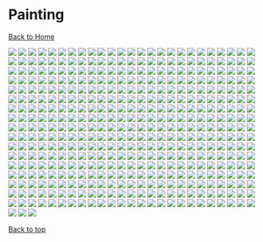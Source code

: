 # Painting

[Back to Home](https://github.com/RickyFoots/Wallpapers/tree/main)

</h1>

<img src="https://github.com/RickyFoots/Wallpapers/blob/main/Collection/Painting/00030.png">

<img src="https://github.com/RickyFoots/Wallpapers/blob/main/Collection/Painting/00111.png">

<img src="https://github.com/RickyFoots/Wallpapers/blob/main/Collection/Painting/00139.png">

<img src="https://github.com/RickyFoots/Wallpapers/blob/main/Collection/Painting/00224.jpg">

<img src="https://github.com/RickyFoots/Wallpapers/blob/main/Collection/Painting/00239.jpg">

<img src="https://github.com/RickyFoots/Wallpapers/blob/main/Collection/Painting/00245.png">

<img src="https://github.com/RickyFoots/Wallpapers/blob/main/Collection/Painting/00271.png">

<img src="https://github.com/RickyFoots/Wallpapers/blob/main/Collection/Painting/00279.jpg">

<img src="https://github.com/RickyFoots/Wallpapers/blob/main/Collection/Painting/00280.png">

<img src="https://github.com/RickyFoots/Wallpapers/blob/main/Collection/Painting/00288.png">

<img src="https://github.com/RickyFoots/Wallpapers/blob/main/Collection/Painting/00293.jpg">

<img src="https://github.com/RickyFoots/Wallpapers/blob/main/Collection/Painting/00294.png">

<img src="https://github.com/RickyFoots/Wallpapers/blob/main/Collection/Painting/00306.png">

<img src="https://github.com/RickyFoots/Wallpapers/blob/main/Collection/Painting/00355.png">

<img src="https://github.com/RickyFoots/Wallpapers/blob/main/Collection/Painting/01.jpg">

<img src="https://github.com/RickyFoots/Wallpapers/blob/main/Collection/Painting/02.jpg">

<img src="https://github.com/RickyFoots/Wallpapers/blob/main/Collection/Painting/03.jpg">

<img src="https://github.com/RickyFoots/Wallpapers/blob/main/Collection/Painting/04.jpg">

<img src="https://github.com/RickyFoots/Wallpapers/blob/main/Collection/Painting/05.jpg">

<img src="https://github.com/RickyFoots/Wallpapers/blob/main/Collection/Painting/06.jpg">

<img src="https://github.com/RickyFoots/Wallpapers/blob/main/Collection/Painting/06.png">

<img src="https://github.com/RickyFoots/Wallpapers/blob/main/Collection/Painting/07.jpg">

<img src="https://github.com/RickyFoots/Wallpapers/blob/main/Collection/Painting/07.png">

<img src="https://github.com/RickyFoots/Wallpapers/blob/main/Collection/Painting/08.jpg">

<img src="https://github.com/RickyFoots/Wallpapers/blob/main/Collection/Painting/08.png">

<img src="https://github.com/RickyFoots/Wallpapers/blob/main/Collection/Painting/10 - IkFbADX.png">

<img src="https://github.com/RickyFoots/Wallpapers/blob/main/Collection/Painting/10.jpg">

<img src="https://github.com/RickyFoots/Wallpapers/blob/main/Collection/Painting/11 - GdW27Qi.png">

<img src="https://github.com/RickyFoots/Wallpapers/blob/main/Collection/Painting/11 - hM2j0Vz.jpg">

<img src="https://github.com/RickyFoots/Wallpapers/blob/main/Collection/Painting/11.jpg">

<img src="https://github.com/RickyFoots/Wallpapers/blob/main/Collection/Painting/12 - KmFVtFp.png">

<img src="https://github.com/RickyFoots/Wallpapers/blob/main/Collection/Painting/12.jpg">

<img src="https://github.com/RickyFoots/Wallpapers/blob/main/Collection/Painting/13 - p4TIlyS.jpg">

<img src="https://github.com/RickyFoots/Wallpapers/blob/main/Collection/Painting/13.jpg">

<img src="https://github.com/RickyFoots/Wallpapers/blob/main/Collection/Painting/1330761.png">

<img src="https://github.com/RickyFoots/Wallpapers/blob/main/Collection/Painting/14 - BgotbjS.jpg">

<img src="https://github.com/RickyFoots/Wallpapers/blob/main/Collection/Painting/14 - M5yq3il.jpg">

<img src="https://github.com/RickyFoots/Wallpapers/blob/main/Collection/Painting/14.jpg">

<img src="https://github.com/RickyFoots/Wallpapers/blob/main/Collection/Painting/15.jpg">

<img src="https://github.com/RickyFoots/Wallpapers/blob/main/Collection/Painting/16.jpg">

<img src="https://github.com/RickyFoots/Wallpapers/blob/main/Collection/Painting/1638597695178.jpg">

<img src="https://github.com/RickyFoots/Wallpapers/blob/main/Collection/Painting/17.jpg">

<img src="https://github.com/RickyFoots/Wallpapers/blob/main/Collection/Painting/18.jpg">

<img src="https://github.com/RickyFoots/Wallpapers/blob/main/Collection/Painting/180-1806618_anime-landscape-scenery-clouds-stars-buildings-anime-landscape.jpg">

<img src="https://github.com/RickyFoots/Wallpapers/blob/main/Collection/Painting/19.jpg">

<img src="https://github.com/RickyFoots/Wallpapers/blob/main/Collection/Painting/1okwkjy3l3l71.png">

<img src="https://github.com/RickyFoots/Wallpapers/blob/main/Collection/Painting/20.jpg">

<img src="https://github.com/RickyFoots/Wallpapers/blob/main/Collection/Painting/20210817_004904.jpg">

<img src="https://github.com/RickyFoots/Wallpapers/blob/main/Collection/Painting/20220329_2038_GGAC_Discovery_Station_NO.1——_Explorer”.jpg">

<img src="https://github.com/RickyFoots/Wallpapers/blob/main/Collection/Painting/20220329_2038_The_Aeneid.jpg">

<img src="https://github.com/RickyFoots/Wallpapers/blob/main/Collection/Painting/20220404_2100_Do_not_disturb.jpg">

<img src="https://github.com/RickyFoots/Wallpapers/blob/main/Collection/Painting/20220404_2100_The_Observer.jpg">

<img src="https://github.com/RickyFoots/Wallpapers/blob/main/Collection/Painting/20220407_1454_Como_Lighthouse_02__Backgrounds_For_Animation_Course.jpg">

<img src="https://github.com/RickyFoots/Wallpapers/blob/main/Collection/Painting/20220416_1756_Japan.jpg">

<img src="https://github.com/RickyFoots/Wallpapers/blob/main/Collection/Painting/20220427_2307_Badlands_National_Park_Study.jpg">

<img src="https://github.com/RickyFoots/Wallpapers/blob/main/Collection/Painting/20220427_2307_Death_Valley_National_Park.jpg">

<img src="https://github.com/RickyFoots/Wallpapers/blob/main/Collection/Painting/20220427_2307_Virtual_Plein_Air_Studies.jpg">

<img src="https://github.com/RickyFoots/Wallpapers/blob/main/Collection/Painting/20220523_1613_Seabreeze_03.jpg">

<img src="https://github.com/RickyFoots/Wallpapers/blob/main/Collection/Painting/20220605_2252_The_Last_Great_Ahamkara.jpg">

<img src="https://github.com/RickyFoots/Wallpapers/blob/main/Collection/Painting/20220608_2339.jpg">

<img src="https://github.com/RickyFoots/Wallpapers/blob/main/Collection/Painting/20221019_2324_Bawlers_2.jpg">

<img src="https://github.com/RickyFoots/Wallpapers/blob/main/Collection/Painting/20221107_2132_Emerged_from_Flames.jpg">

<img src="https://github.com/RickyFoots/Wallpapers/blob/main/Collection/Painting/20221107_2142_Find_me_here.jpg">

<img src="https://github.com/RickyFoots/Wallpapers/blob/main/Collection/Painting/20230322_1239_Japan_memories_Painting___Part_1_.jpg">

<img src="https://github.com/RickyFoots/Wallpapers/blob/main/Collection/Painting/20230515_222411.jpg">

<img src="https://github.com/RickyFoots/Wallpapers/blob/main/Collection/Painting/20230519_2334_wandering_whale_.jpg">

<img src="https://github.com/RickyFoots/Wallpapers/blob/main/Collection/Painting/20230712_2223_2023.5.24.jpg">

<img src="https://github.com/RickyFoots/Wallpapers/blob/main/Collection/Painting/20230716_1918_Ramen_on_Crab.jpg">

<img src="https://github.com/RickyFoots/Wallpapers/blob/main/Collection/Painting/20231028_1437_Ghost_hunter.jpg">

<img src="https://github.com/RickyFoots/Wallpapers/blob/main/Collection/Painting/20231106_2020_Practice_41.jpg">

<img src="https://github.com/RickyFoots/Wallpapers/blob/main/Collection/Painting/20231122_2259_202310_Background_photo_speed_painting.jpg">

<img src="https://github.com/RickyFoots/Wallpapers/blob/main/Collection/Painting/20231206_1835_3.jpg">

<img src="https://github.com/RickyFoots/Wallpapers/blob/main/Collection/Painting/20231206_1838_V_me50.jpg">

<img src="https://github.com/RickyFoots/Wallpapers/blob/main/Collection/Painting/20231211_2026_sunset.jpg">

<img src="https://github.com/RickyFoots/Wallpapers/blob/main/Collection/Painting/20231211_2027_The_spirit_of_the_forest.jpg">

<img src="https://github.com/RickyFoots/Wallpapers/blob/main/Collection/Painting/20231218_201830.jpg">

<img src="https://github.com/RickyFoots/Wallpapers/blob/main/Collection/Painting/21 - ADsm8lL.jpg">

<img src="https://github.com/RickyFoots/Wallpapers/blob/main/Collection/Painting/21.jpg">

<img src="https://github.com/RickyFoots/Wallpapers/blob/main/Collection/Painting/23.jpg">

<img src="https://github.com/RickyFoots/Wallpapers/blob/main/Collection/Painting/24 - e47ScRz.jpg">

<img src="https://github.com/RickyFoots/Wallpapers/blob/main/Collection/Painting/24.jpg">

<img src="https://github.com/RickyFoots/Wallpapers/blob/main/Collection/Painting/25.jpg">

<img src="https://github.com/RickyFoots/Wallpapers/blob/main/Collection/Painting/26.jpg">

<img src="https://github.com/RickyFoots/Wallpapers/blob/main/Collection/Painting/27.jpg">

<img src="https://github.com/RickyFoots/Wallpapers/blob/main/Collection/Painting/28 - YnL7CTg.jpg">

<img src="https://github.com/RickyFoots/Wallpapers/blob/main/Collection/Painting/28.jpg">

<img src="https://github.com/RickyFoots/Wallpapers/blob/main/Collection/Painting/29.jpg">

<img src="https://github.com/RickyFoots/Wallpapers/blob/main/Collection/Painting/30 - VvwyRE1.jpg">

<img src="https://github.com/RickyFoots/Wallpapers/blob/main/Collection/Painting/30.jpg">

<img src="https://github.com/RickyFoots/Wallpapers/blob/main/Collection/Painting/31 - CjTmQ8s.jpg">

<img src="https://github.com/RickyFoots/Wallpapers/blob/main/Collection/Painting/31 - qmiPsd0.jpg">

<img src="https://github.com/RickyFoots/Wallpapers/blob/main/Collection/Painting/31.jpg">

<img src="https://github.com/RickyFoots/Wallpapers/blob/main/Collection/Painting/32 - Es9om0f.jpg">

<img src="https://github.com/RickyFoots/Wallpapers/blob/main/Collection/Painting/32.jpg">

<img src="https://github.com/RickyFoots/Wallpapers/blob/main/Collection/Painting/33.jpg">

<img src="https://github.com/RickyFoots/Wallpapers/blob/main/Collection/Painting/34.jpg">

<img src="https://github.com/RickyFoots/Wallpapers/blob/main/Collection/Painting/37 - zZ6lun8.jpg">

<img src="https://github.com/RickyFoots/Wallpapers/blob/main/Collection/Painting/38e43cd.jpg">

<img src="https://github.com/RickyFoots/Wallpapers/blob/main/Collection/Painting/3ckrn0p4n3l71.png">

<img src="https://github.com/RickyFoots/Wallpapers/blob/main/Collection/Painting/3lnurbwbfwk71.png">

<img src="https://github.com/RickyFoots/Wallpapers/blob/main/Collection/Painting/3lqIfoS.jpeg">

<img src="https://github.com/RickyFoots/Wallpapers/blob/main/Collection/Painting/45 - CbVXE5h.jpg">

<img src="https://github.com/RickyFoots/Wallpapers/blob/main/Collection/Painting/45 - HicaAQx.jpg">

<img src="https://github.com/RickyFoots/Wallpapers/blob/main/Collection/Painting/4MHOMvU.jpeg">

<img src="https://github.com/RickyFoots/Wallpapers/blob/main/Collection/Painting/4X3z4Ha.jpeg">

<img src="https://github.com/RickyFoots/Wallpapers/blob/main/Collection/Painting/4c3705a.jpg">

<img src="https://github.com/RickyFoots/Wallpapers/blob/main/Collection/Painting/4irtiy2f2uk71.png">

<img src="https://github.com/RickyFoots/Wallpapers/blob/main/Collection/Painting/56 - CoYBP2x.jpg">

<img src="https://github.com/RickyFoots/Wallpapers/blob/main/Collection/Painting/5VUhtaY.jpeg">

<img src="https://github.com/RickyFoots/Wallpapers/blob/main/Collection/Painting/5a1c8031-3c4e-4b2e-96ef-5b17d8c1c948.jpg">

<img src="https://github.com/RickyFoots/Wallpapers/blob/main/Collection/Painting/5fvdkmet39j71.png">

<img src="https://github.com/RickyFoots/Wallpapers/blob/main/Collection/Painting/5sbmcohm1uk71.png">

<img src="https://github.com/RickyFoots/Wallpapers/blob/main/Collection/Painting/5zQiXen.png">

<img src="https://github.com/RickyFoots/Wallpapers/blob/main/Collection/Painting/60 - E9YRV2B.jpg">

<img src="https://github.com/RickyFoots/Wallpapers/blob/main/Collection/Painting/60 - H2xoVzi.jpg">

<img src="https://github.com/RickyFoots/Wallpapers/blob/main/Collection/Painting/60 - fdiO61M.jpg">

<img src="https://github.com/RickyFoots/Wallpapers/blob/main/Collection/Painting/62 - I7QzImd.jpg">

<img src="https://github.com/RickyFoots/Wallpapers/blob/main/Collection/Painting/63 - 89NstXc.jpg">

<img src="https://github.com/RickyFoots/Wallpapers/blob/main/Collection/Painting/63 - 9QX28Vi.jpg">

<img src="https://github.com/RickyFoots/Wallpapers/blob/main/Collection/Painting/63.jpg">

<img src="https://github.com/RickyFoots/Wallpapers/blob/main/Collection/Painting/64 - BGCZjJA.jpg">

<img src="https://github.com/RickyFoots/Wallpapers/blob/main/Collection/Painting/65.jpg">

<img src="https://github.com/RickyFoots/Wallpapers/blob/main/Collection/Painting/68 - MxwmpVi.png">

<img src="https://github.com/RickyFoots/Wallpapers/blob/main/Collection/Painting/71 - sdzaogp.png">

<img src="https://github.com/RickyFoots/Wallpapers/blob/main/Collection/Painting/76 - e4r5bQR.jpg">

<img src="https://github.com/RickyFoots/Wallpapers/blob/main/Collection/Painting/76 - p4TIlyS.jpg">

<img src="https://github.com/RickyFoots/Wallpapers/blob/main/Collection/Painting/7K7oRvk.jpeg">

<img src="https://github.com/RickyFoots/Wallpapers/blob/main/Collection/Painting/89 - PLNr7AT.png">

<img src="https://github.com/RickyFoots/Wallpapers/blob/main/Collection/Painting/8w53nbu0o3l71.png">

<img src="https://github.com/RickyFoots/Wallpapers/blob/main/Collection/Painting/9 - DaFuSO0.jpg">

<img src="https://github.com/RickyFoots/Wallpapers/blob/main/Collection/Painting/9 - yh71hZN.png">

<img src="https://github.com/RickyFoots/Wallpapers/blob/main/Collection/Painting/9.jpg">

<img src="https://github.com/RickyFoots/Wallpapers/blob/main/Collection/Painting/94538143_p0.png">

<img src="https://github.com/RickyFoots/Wallpapers/blob/main/Collection/Painting/96440296_p0.png">

<img src="https://github.com/RickyFoots/Wallpapers/blob/main/Collection/Painting/9DikRoN.jpeg">

<img src="https://github.com/RickyFoots/Wallpapers/blob/main/Collection/Painting/9Tej6V0.jpeg">

<img src="https://github.com/RickyFoots/Wallpapers/blob/main/Collection/Painting/9d9duorkm3l71.png">

<img src="https://github.com/RickyFoots/Wallpapers/blob/main/Collection/Painting/9py055cffwk71.png">

<img src="https://github.com/RickyFoots/Wallpapers/blob/main/Collection/Painting/Apocalypse.png">

<img src="https://github.com/RickyFoots/Wallpapers/blob/main/Collection/Painting/AsianPond.jpg">

<img src="https://github.com/RickyFoots/Wallpapers/blob/main/Collection/Painting/Cityscape.jpg">

<img src="https://github.com/RickyFoots/Wallpapers/blob/main/Collection/Painting/Electronic_Sample_96-calm-night.png">

<img src="https://github.com/RickyFoots/Wallpapers/blob/main/Collection/Painting/IuX3mgo.jpeg">

<img src="https://github.com/RickyFoots/Wallpapers/blob/main/Collection/Painting/IxEcTRu.jpg">

<img src="https://github.com/RickyFoots/Wallpapers/blob/main/Collection/Painting/MountainScape.png">

<img src="https://github.com/RickyFoots/Wallpapers/blob/main/Collection/Painting/OD_house_day.jpg">

<img src="https://github.com/RickyFoots/Wallpapers/blob/main/Collection/Painting/OD_house_morn.jpg">

<img src="https://github.com/RickyFoots/Wallpapers/blob/main/Collection/Painting/OD_house_night_sat.jpg">

<img src="https://github.com/RickyFoots/Wallpapers/blob/main/Collection/Painting/RDT_20230308_1949563004422581013301416.jpg">

<img src="https://github.com/RickyFoots/Wallpapers/blob/main/Collection/Painting/Sunset.jpeg">

<img src="https://github.com/RickyFoots/Wallpapers/blob/main/Collection/Painting/WallpaperDog-10819503.jpg">

<img src="https://github.com/RickyFoots/Wallpapers/blob/main/Collection/Painting/aTzsemi.jpeg">

<img src="https://github.com/RickyFoots/Wallpapers/blob/main/Collection/Painting/acoolrocket-dalle2-hokusai-non-prompt-landscape.png">

<img src="https://github.com/RickyFoots/Wallpapers/blob/main/Collection/Painting/aesthetic2.jpg">

<img src="https://github.com/RickyFoots/Wallpapers/blob/main/Collection/Painting/alena-aenami-7pm.png">

<img src="https://github.com/RickyFoots/Wallpapers/blob/main/Collection/Painting/alena-aenami-any-minute-now.jpg">

<img src="https://github.com/RickyFoots/Wallpapers/blob/main/Collection/Painting/alena-aenami-around-us.jpg">

<img src="https://github.com/RickyFoots/Wallpapers/blob/main/Collection/Painting/alena-aenami-autumn-in-budapest.png">

<img src="https://github.com/RickyFoots/Wallpapers/blob/main/Collection/Painting/alena-aenami-away.jpg">

<img src="https://github.com/RickyFoots/Wallpapers/blob/main/Collection/Painting/alena-aenami-blue-hour.jpg">

<img src="https://github.com/RickyFoots/Wallpapers/blob/main/Collection/Painting/alena-aenami-castle-in-the-sky.jpg">

<img src="https://github.com/RickyFoots/Wallpapers/blob/main/Collection/Painting/alena-aenami-clouds.jpg">

<img src="https://github.com/RickyFoots/Wallpapers/blob/main/Collection/Painting/alena-aenami-dawn.jpg">

<img src="https://github.com/RickyFoots/Wallpapers/blob/main/Collection/Painting/alena-aenami-eclipse.jpg">

<img src="https://github.com/RickyFoots/Wallpapers/blob/main/Collection/Painting/alena-aenami-escape.jpg">

<img src="https://github.com/RickyFoots/Wallpapers/blob/main/Collection/Painting/alena-aenami-far-from-tomorrow.jpg">

<img src="https://github.com/RickyFoots/Wallpapers/blob/main/Collection/Painting/alena-aenami-lights.jpg">

<img src="https://github.com/RickyFoots/Wallpapers/blob/main/Collection/Painting/alena-aenami-lost-in-between.jpg">

<img src="https://github.com/RickyFoots/Wallpapers/blob/main/Collection/Painting/alena-aenami-out-of-time.png">

<img src="https://github.com/RickyFoots/Wallpapers/blob/main/Collection/Painting/alena-aenami-sky-mirror.jpg">

<img src="https://github.com/RickyFoots/Wallpapers/blob/main/Collection/Painting/alena-aenami-stardust.jpg">

<img src="https://github.com/RickyFoots/Wallpapers/blob/main/Collection/Painting/alena-aenami-stars-and-you.png">

<img src="https://github.com/RickyFoots/Wallpapers/blob/main/Collection/Painting/alena-aenami-timeless.jpg">

<img src="https://github.com/RickyFoots/Wallpapers/blob/main/Collection/Painting/alena-aenami-wait.jpg">

<img src="https://github.com/RickyFoots/Wallpapers/blob/main/Collection/Painting/alena-aenami-wings.jpg">

<img src="https://github.com/RickyFoots/Wallpapers/blob/main/Collection/Painting/alena-aenami-you.jpg">

<img src="https://github.com/RickyFoots/Wallpapers/blob/main/Collection/Painting/andrew-maleski-ghostly-gate.jpg">

<img src="https://github.com/RickyFoots/Wallpapers/blob/main/Collection/Painting/animal-town.png">

<img src="https://github.com/RickyFoots/Wallpapers/blob/main/Collection/Painting/arseniy-chebynkin-tokyo-street-night.jpg">

<img src="https://github.com/RickyFoots/Wallpapers/blob/main/Collection/Painting/art-lake.png">

<img src="https://github.com/RickyFoots/Wallpapers/blob/main/Collection/Painting/artwithflo-empire-state-building.png">

<img src="https://github.com/RickyFoots/Wallpapers/blob/main/Collection/Painting/aurora_v02.png">

<img src="https://github.com/RickyFoots/Wallpapers/blob/main/Collection/Painting/australia.jpg">

<img src="https://github.com/RickyFoots/Wallpapers/blob/main/Collection/Painting/bastien-grivet-the-guy-and-the-id-checking-bot.jpg">

<img src="https://github.com/RickyFoots/Wallpapers/blob/main/Collection/Painting/bbajwew11ge81.png">

<img src="https://github.com/RickyFoots/Wallpapers/blob/main/Collection/Painting/bici.jpg">

<img src="https://github.com/RickyFoots/Wallpapers/blob/main/Collection/Painting/bisbiswas-a-summer-evening.png">

<img src="https://github.com/RickyFoots/Wallpapers/blob/main/Collection/Painting/bisbiswas-burning-clouds.png">

<img src="https://github.com/RickyFoots/Wallpapers/blob/main/Collection/Painting/bisbiswas-gathering.jpg">

<img src="https://github.com/RickyFoots/Wallpapers/blob/main/Collection/Painting/bisbiswas-lit-up-sky.jpg">

<img src="https://github.com/RickyFoots/Wallpapers/blob/main/Collection/Painting/bisbiswas-verdant-moonlight-no-people-edit.jpg">

<img src="https://github.com/RickyFoots/Wallpapers/blob/main/Collection/Painting/bmucoxvlewk71.png">

<img src="https://github.com/RickyFoots/Wallpapers/blob/main/Collection/Painting/bmw.jpg">

<img src="https://github.com/RickyFoots/Wallpapers/blob/main/Collection/Painting/boat_on_clouds.jpg">

<img src="https://github.com/RickyFoots/Wallpapers/blob/main/Collection/Painting/boats-painting.jpg">

<img src="https://github.com/RickyFoots/Wallpapers/blob/main/Collection/Painting/cairo-sandstorm.jpg">

<img src="https://github.com/RickyFoots/Wallpapers/blob/main/Collection/Painting/castle_in_the_sky_studio_ghilbi.jpg">

<img src="https://github.com/RickyFoots/Wallpapers/blob/main/Collection/Painting/chilledcow-kupla-kingdom-in-blue.jpg">

<img src="https://github.com/RickyFoots/Wallpapers/blob/main/Collection/Painting/chrisostrowski-the-esteemed-palace-light.jpg">

<img src="https://github.com/RickyFoots/Wallpapers/blob/main/Collection/Painting/chrisostrowski-the-esteemed-palace.jpg">

<img src="https://github.com/RickyFoots/Wallpapers/blob/main/Collection/Painting/comfy-home.jpg">

<img src="https://github.com/RickyFoots/Wallpapers/blob/main/Collection/Painting/country-sun.jpeg">

<img src="https://github.com/RickyFoots/Wallpapers/blob/main/Collection/Painting/crane.png">

<img src="https://github.com/RickyFoots/Wallpapers/blob/main/Collection/Painting/cy4p34m246161.jpg">

<img src="https://github.com/RickyFoots/Wallpapers/blob/main/Collection/Painting/d0693c2.jpg">

<img src="https://github.com/RickyFoots/Wallpapers/blob/main/Collection/Painting/denis-istomin-chicco3.jpg">

<img src="https://github.com/RickyFoots/Wallpapers/blob/main/Collection/Painting/denis-istomin-listen-to-your-heart.jpg">

<img src="https://github.com/RickyFoots/Wallpapers/blob/main/Collection/Painting/denis-istomin-midnight-gazing.png">

<img src="https://github.com/RickyFoots/Wallpapers/blob/main/Collection/Painting/door.jpg">

<img src="https://github.com/RickyFoots/Wallpapers/blob/main/Collection/Painting/dream-of-the-red-chamber.jpg">

<img src="https://github.com/RickyFoots/Wallpapers/blob/main/Collection/Painting/dreamy-night.jpg">

<img src="https://github.com/RickyFoots/Wallpapers/blob/main/Collection/Painting/dypuzktoewk71.png">

<img src="https://github.com/RickyFoots/Wallpapers/blob/main/Collection/Painting/e55nh915ewk71.png">

<img src="https://github.com/RickyFoots/Wallpapers/blob/main/Collection/Painting/eric-elwell-tropical-environment.jpg">

<img src="https://github.com/RickyFoots/Wallpapers/blob/main/Collection/Painting/es2_day.jpg">

<img src="https://github.com/RickyFoots/Wallpapers/blob/main/Collection/Painting/es2_morning.jpg">

<img src="https://github.com/RickyFoots/Wallpapers/blob/main/Collection/Painting/es2_night.jpg">

<img src="https://github.com/RickyFoots/Wallpapers/blob/main/Collection/Painting/es3_day.jpg">

<img src="https://github.com/RickyFoots/Wallpapers/blob/main/Collection/Painting/es3_morning.jpg">

<img src="https://github.com/RickyFoots/Wallpapers/blob/main/Collection/Painting/es3_night.jpg">

<img src="https://github.com/RickyFoots/Wallpapers/blob/main/Collection/Painting/es4_day.jpg">

<img src="https://github.com/RickyFoots/Wallpapers/blob/main/Collection/Painting/es4_morning.jpg">

<img src="https://github.com/RickyFoots/Wallpapers/blob/main/Collection/Painting/es4_night.jpg">

<img src="https://github.com/RickyFoots/Wallpapers/blob/main/Collection/Painting/es5_day.jpg">

<img src="https://github.com/RickyFoots/Wallpapers/blob/main/Collection/Painting/es5_morning.jpg">

<img src="https://github.com/RickyFoots/Wallpapers/blob/main/Collection/Painting/es5_night.jpg">

<img src="https://github.com/RickyFoots/Wallpapers/blob/main/Collection/Painting/es6_day.jpg">

<img src="https://github.com/RickyFoots/Wallpapers/blob/main/Collection/Painting/es6_morning.jpg">

<img src="https://github.com/RickyFoots/Wallpapers/blob/main/Collection/Painting/es6_night.jpg">

<img src="https://github.com/RickyFoots/Wallpapers/blob/main/Collection/Painting/es7_day.jpg">

<img src="https://github.com/RickyFoots/Wallpapers/blob/main/Collection/Painting/es7_morning.jpg">

<img src="https://github.com/RickyFoots/Wallpapers/blob/main/Collection/Painting/es7_night.jpg">

<img src="https://github.com/RickyFoots/Wallpapers/blob/main/Collection/Painting/es_day.jpg">

<img src="https://github.com/RickyFoots/Wallpapers/blob/main/Collection/Painting/es_morning.jpg">

<img src="https://github.com/RickyFoots/Wallpapers/blob/main/Collection/Painting/es_night.png">

<img src="https://github.com/RickyFoots/Wallpapers/blob/main/Collection/Painting/ferdinand-ladera-rice-terraces.jpg">

<img src="https://github.com/RickyFoots/Wallpapers/blob/main/Collection/Painting/fkaz52mvm3l71.png">

<img src="https://github.com/RickyFoots/Wallpapers/blob/main/Collection/Painting/flower-and-whine.jpg">

<img src="https://github.com/RickyFoots/Wallpapers/blob/main/Collection/Painting/forest-painted.png">

<img src="https://github.com/RickyFoots/Wallpapers/blob/main/Collection/Painting/forrest-scene.jpg">

<img src="https://github.com/RickyFoots/Wallpapers/blob/main/Collection/Painting/french-roofs.png">

<img src="https://github.com/RickyFoots/Wallpapers/blob/main/Collection/Painting/frozen-lake.jpg">

<img src="https://github.com/RickyFoots/Wallpapers/blob/main/Collection/Painting/gavrl-snowy-forest.jpg">

<img src="https://github.com/RickyFoots/Wallpapers/blob/main/Collection/Painting/gavryl-by-your-side.jpg">

<img src="https://github.com/RickyFoots/Wallpapers/blob/main/Collection/Painting/gavryl-cozy-night.jpg">

<img src="https://github.com/RickyFoots/Wallpapers/blob/main/Collection/Painting/glowy-night-river-mountains.jpg">

<img src="https://github.com/RickyFoots/Wallpapers/blob/main/Collection/Painting/grand_tour_main_arch.jpg">

<img src="https://github.com/RickyFoots/Wallpapers/blob/main/Collection/Painting/grasp.jpg">

<img src="https://github.com/RickyFoots/Wallpapers/blob/main/Collection/Painting/gruvbox_wasteland.png">

<img src="https://github.com/RickyFoots/Wallpapers/blob/main/Collection/Painting/gustavo-arteaga-ancient-tree-shrine.png">

<img src="https://github.com/RickyFoots/Wallpapers/blob/main/Collection/Painting/gustavo-arteaga-monolith-on-giants-causeway.jpg">

<img src="https://github.com/RickyFoots/Wallpapers/blob/main/Collection/Painting/gustavo-arteaga-reload.jpg">

<img src="https://github.com/RickyFoots/Wallpapers/blob/main/Collection/Painting/gydw1n-whisper-of-the-heart.jpg">

<img src="https://github.com/RickyFoots/Wallpapers/blob/main/Collection/Painting/hangmoon-alexander-komarov-white-blue-red-clouds.jpg">

<img src="https://github.com/RickyFoots/Wallpapers/blob/main/Collection/Painting/hangmoon-city.jpg">

<img src="https://github.com/RickyFoots/Wallpapers/blob/main/Collection/Painting/hangmoon-white-blue-red-clouds.jpg">

<img src="https://github.com/RickyFoots/Wallpapers/blob/main/Collection/Painting/henrique-mueller-henrique-mueller-lofi-funcc-01.jpg">

<img src="https://github.com/RickyFoots/Wallpapers/blob/main/Collection/Painting/hiro-shinagai.jpg">

<img src="https://github.com/RickyFoots/Wallpapers/blob/main/Collection/Painting/hiroshi-nagai-shop.png">

<img src="https://github.com/RickyFoots/Wallpapers/blob/main/Collection/Painting/house-forest.jpg">

<img src="https://github.com/RickyFoots/Wallpapers/blob/main/Collection/Painting/howard-chen-mao-mao-forest-campsite.jpg">

<img src="https://github.com/RickyFoots/Wallpapers/blob/main/Collection/Painting/hugobarretcastan-house-in-forest.jpg">

<img src="https://github.com/RickyFoots/Wallpapers/blob/main/Collection/Painting/hxqkrrgfm3l71.png">

<img src="https://github.com/RickyFoots/Wallpapers/blob/main/Collection/Painting/ianlqrnwrij71.png">

<img src="https://github.com/RickyFoots/Wallpapers/blob/main/Collection/Painting/iculr8pxn3l71.png">

<img src="https://github.com/RickyFoots/Wallpapers/blob/main/Collection/Painting/ign_sun-and-clouds.png">

<img src="https://github.com/RickyFoots/Wallpapers/blob/main/Collection/Painting/ign_sun-garden.png">

<img src="https://github.com/RickyFoots/Wallpapers/blob/main/Collection/Painting/image1.png">

<img src="https://github.com/RickyFoots/Wallpapers/blob/main/Collection/Painting/incognit0ergosum-stable-diffusion-ultimate-city-autumn-meadow.jpg">

<img src="https://github.com/RickyFoots/Wallpapers/blob/main/Collection/Painting/indoor_garden.jpg">

<img src="https://github.com/RickyFoots/Wallpapers/blob/main/Collection/Painting/isitmyescape.jpg">

<img src="https://github.com/RickyFoots/Wallpapers/blob/main/Collection/Painting/itdo8g9346161.jpg">

<img src="https://github.com/RickyFoots/Wallpapers/blob/main/Collection/Painting/itspatra-trailer-in-yosemite.png">

<img src="https://github.com/RickyFoots/Wallpapers/blob/main/Collection/Painting/jakub-rozalski-good-girl.jpg">

<img src="https://github.com/RickyFoots/Wallpapers/blob/main/Collection/Painting/jakub-rozalski-harvest.jpg">

<img src="https://github.com/RickyFoots/Wallpapers/blob/main/Collection/Painting/jakub-rozalski-kong-patrol.jpg">

<img src="https://github.com/RickyFoots/Wallpapers/blob/main/Collection/Painting/jakub-rozalski-lonely-wolf-1863.jpg">

<img src="https://github.com/RickyFoots/Wallpapers/blob/main/Collection/Painting/jakub-rozalski-mechs-and-samurai.jpg">

<img src="https://github.com/RickyFoots/Wallpapers/blob/main/Collection/Painting/jakub-rozalski-neighbors-ukraine.jpg">

<img src="https://github.com/RickyFoots/Wallpapers/blob/main/Collection/Painting/jakub-rozalski-newyear-wolf.jpg">

<img src="https://github.com/RickyFoots/Wallpapers/blob/main/Collection/Painting/jakub-rozalski-santa-vs-krampuss.jpg">

<img src="https://github.com/RickyFoots/Wallpapers/blob/main/Collection/Painting/jakub-rozalski-territorial-behaviour.jpg">

<img src="https://github.com/RickyFoots/Wallpapers/blob/main/Collection/Painting/japan3.jpg">

<img src="https://github.com/RickyFoots/Wallpapers/blob/main/Collection/Painting/japan_torii.png">

<img src="https://github.com/RickyFoots/Wallpapers/blob/main/Collection/Painting/japanese-house.png">

<img src="https://github.com/RickyFoots/Wallpapers/blob/main/Collection/Painting/japanese-sakura-painting-night.png">

<img src="https://github.com/RickyFoots/Wallpapers/blob/main/Collection/Painting/japanese-sakura-painting.jpg">

<img src="https://github.com/RickyFoots/Wallpapers/blob/main/Collection/Painting/joeyjazz-dreams-in-pastel.jpg">

<img src="https://github.com/RickyFoots/Wallpapers/blob/main/Collection/Painting/joeyjazz-sp-highrise.jpg">

<img src="https://github.com/RickyFoots/Wallpapers/blob/main/Collection/Painting/joeyjazz-timeless.jpg">

<img src="https://github.com/RickyFoots/Wallpapers/blob/main/Collection/Painting/jonadinges-getaway.png">

<img src="https://github.com/RickyFoots/Wallpapers/blob/main/Collection/Painting/junhyuk-lim-acoolrocket-tree-of-life-edit.png">

<img src="https://github.com/RickyFoots/Wallpapers/blob/main/Collection/Painting/k2mn7eyhg4i81.png">

<img src="https://github.com/RickyFoots/Wallpapers/blob/main/Collection/Painting/king-of-dragons.jpg">

<img src="https://github.com/RickyFoots/Wallpapers/blob/main/Collection/Painting/krzysztof-kowalik-0jFvy_7-pR8-unsplash.jpg">

<img src="https://github.com/RickyFoots/Wallpapers/blob/main/Collection/Painting/kuk9yf2on3l71.png">

<img src="https://github.com/RickyFoots/Wallpapers/blob/main/Collection/Painting/kuldarleement-stellar-collision.jpg">

<img src="https://github.com/RickyFoots/Wallpapers/blob/main/Collection/Painting/lakeside.jpg">

<img src="https://github.com/RickyFoots/Wallpapers/blob/main/Collection/Painting/leaning.png">

<img src="https://github.com/RickyFoots/Wallpapers/blob/main/Collection/Painting/lighthouse-over-the-sea.jpg">

<img src="https://github.com/RickyFoots/Wallpapers/blob/main/Collection/Painting/lighthouse.jpg">

<img src="https://github.com/RickyFoots/Wallpapers/blob/main/Collection/Painting/lysEHp70_o.jpg">

<img src="https://github.com/RickyFoots/Wallpapers/blob/main/Collection/Painting/melt-noface.png">

<img src="https://github.com/RickyFoots/Wallpapers/blob/main/Collection/Painting/melt.jpg">

<img src="https://github.com/RickyFoots/Wallpapers/blob/main/Collection/Painting/michal-lisowski-entergalactic.png">

<img src="https://github.com/RickyFoots/Wallpapers/blob/main/Collection/Painting/minimal-16.jpg">

<img src="https://github.com/RickyFoots/Wallpapers/blob/main/Collection/Painting/moewanders-the-frontier.jpg">

<img src="https://github.com/RickyFoots/Wallpapers/blob/main/Collection/Painting/mountain-nearcity.png">

<img src="https://github.com/RickyFoots/Wallpapers/blob/main/Collection/Painting/mountainscape.jpg">

<img src="https://github.com/RickyFoots/Wallpapers/blob/main/Collection/Painting/mt-fuji.jpg">

<img src="https://github.com/RickyFoots/Wallpapers/blob/main/Collection/Painting/mu4jlqq2fwk71.png">

<img src="https://github.com/RickyFoots/Wallpapers/blob/main/Collection/Painting/muriLLu-Japan-Neo-Wallpaper.png">

<img src="https://github.com/RickyFoots/Wallpapers/blob/main/Collection/Painting/neonoverdrive-vaporwave-off-kanagawa.jpg">

<img src="https://github.com/RickyFoots/Wallpapers/blob/main/Collection/Painting/night_breeze.png">

<img src="https://github.com/RickyFoots/Wallpapers/blob/main/Collection/Painting/night_of_red_by_xmrfel_dfuinu2.jpg">

<img src="https://github.com/RickyFoots/Wallpapers/blob/main/Collection/Painting/normieboy96-cherry-blossom.jpg">

<img src="https://github.com/RickyFoots/Wallpapers/blob/main/Collection/Painting/ocean_with_cloud.png">

<img src="https://github.com/RickyFoots/Wallpapers/blob/main/Collection/Painting/okk56hffewk71.png">

<img src="https://github.com/RickyFoots/Wallpapers/blob/main/Collection/Painting/on-the-farm.jpeg">

<img src="https://github.com/RickyFoots/Wallpapers/blob/main/Collection/Painting/out-at-sea.jpg">

<img src="https://github.com/RickyFoots/Wallpapers/blob/main/Collection/Painting/paradise.jpg">

<img src="https://github.com/RickyFoots/Wallpapers/blob/main/Collection/Painting/passing-by.jpg">

<img src="https://github.com/RickyFoots/Wallpapers/blob/main/Collection/Painting/pastel-car.png">

<img src="https://github.com/RickyFoots/Wallpapers/blob/main/Collection/Painting/perfect.jpg">

<img src="https://github.com/RickyFoots/Wallpapers/blob/main/Collection/Painting/pink-moon.jpg">

<img src="https://github.com/RickyFoots/Wallpapers/blob/main/Collection/Painting/pirate_wallpaper.jpg">

<img src="https://github.com/RickyFoots/Wallpapers/blob/main/Collection/Painting/pixiv_74390937_p2.png">

<img src="https://github.com/RickyFoots/Wallpapers/blob/main/Collection/Painting/plane-above.jpg">

<img src="https://github.com/RickyFoots/Wallpapers/blob/main/Collection/Painting/planet_with_sunrise.png">

<img src="https://github.com/RickyFoots/Wallpapers/blob/main/Collection/Painting/qc6n30f7fwk71.png">

<img src="https://github.com/RickyFoots/Wallpapers/blob/main/Collection/Painting/qhlwynvsuak71.jpg">

<img src="https://github.com/RickyFoots/Wallpapers/blob/main/Collection/Painting/quentinmarsollier-unexplored.png">

<img src="https://github.com/RickyFoots/Wallpapers/blob/main/Collection/Painting/qwxz3ieun3l71.png">

<img src="https://github.com/RickyFoots/Wallpapers/blob/main/Collection/Painting/rain-diner.png">

<img src="https://github.com/RickyFoots/Wallpapers/blob/main/Collection/Painting/reflection-pool.jpg">

<img src="https://github.com/RickyFoots/Wallpapers/blob/main/Collection/Painting/robot.jpg">

<img src="https://github.com/RickyFoots/Wallpapers/blob/main/Collection/Painting/roboturtle_-purple-sky.jpg">

<img src="https://github.com/RickyFoots/Wallpapers/blob/main/Collection/Painting/romantic.jpeg">

<img src="https://github.com/RickyFoots/Wallpapers/blob/main/Collection/Painting/sailing-calm-2560×1440.jpg">

<img src="https://github.com/RickyFoots/Wallpapers/blob/main/Collection/Painting/saturn-rings.jpg">

<img src="https://github.com/RickyFoots/Wallpapers/blob/main/Collection/Painting/sea-of-fog.jpg">

<img src="https://github.com/RickyFoots/Wallpapers/blob/main/Collection/Painting/sipnpt3446161.jpg">

<img src="https://github.com/RickyFoots/Wallpapers/blob/main/Collection/Painting/sky-city-scenery-horizon-landscape-anime-4k-wallpaper-5120x2160.jpg">

<img src="https://github.com/RickyFoots/Wallpapers/blob/main/Collection/Painting/solar-system-gruvbox.jpg">

<img src="https://github.com/RickyFoots/Wallpapers/blob/main/Collection/Painting/solar-system-minimal.jpg">

<img src="https://github.com/RickyFoots/Wallpapers/blob/main/Collection/Painting/soothe.png">

<img src="https://github.com/RickyFoots/Wallpapers/blob/main/Collection/Painting/split.jpg">

<img src="https://github.com/RickyFoots/Wallpapers/blob/main/Collection/Painting/spooky_spill.jpg">

<img src="https://github.com/RickyFoots/Wallpapers/blob/main/Collection/Painting/stargazer.jpg">

<img src="https://github.com/RickyFoots/Wallpapers/blob/main/Collection/Painting/starwars-new.png">

<img src="https://github.com/RickyFoots/Wallpapers/blob/main/Collection/Painting/sunset-in-the-mountains-illustration_3840x2160_xtrafondos.png">

<img src="https://github.com/RickyFoots/Wallpapers/blob/main/Collection/Painting/sunset-xfksfuywx.png">

<img src="https://github.com/RickyFoots/Wallpapers/blob/main/Collection/Painting/sunset_city.png">

<img src="https://github.com/RickyFoots/Wallpapers/blob/main/Collection/Painting/surendra-rajawat-butterflies.png">

<img src="https://github.com/RickyFoots/Wallpapers/blob/main/Collection/Painting/surendra-rajawat-island-in-the-sky.jpg">

<img src="https://github.com/RickyFoots/Wallpapers/blob/main/Collection/Painting/surendra-rajawat-natures-beauty.png">

<img src="https://github.com/RickyFoots/Wallpapers/blob/main/Collection/Painting/surendra-rajawat-the-magic-unfolds.png">

<img src="https://github.com/RickyFoots/Wallpapers/blob/main/Collection/Painting/surendra-rajawat-tohf8492.jpg">

<img src="https://github.com/RickyFoots/Wallpapers/blob/main/Collection/Painting/swimming_pool_hiroshi_nagai.jpg">

<img src="https://github.com/RickyFoots/Wallpapers/blob/main/Collection/Painting/tacosauceninja-blossoms.jpg">

<img src="https://github.com/RickyFoots/Wallpapers/blob/main/Collection/Painting/tacosauceninja-i-cant-stop-what-you-began.png">

<img src="https://github.com/RickyFoots/Wallpapers/blob/main/Collection/Painting/thunder-atmosphere-purple-thunderstorm.jpg">

<img src="https://github.com/RickyFoots/Wallpapers/blob/main/Collection/Painting/tm49eqmqewk71.png">

<img src="https://github.com/RickyFoots/Wallpapers/blob/main/Collection/Painting/town-in-ink.jpg">

<img src="https://github.com/RickyFoots/Wallpapers/blob/main/Collection/Painting/tyler-smith-blue-lagoon-port.jpg">

<img src="https://github.com/RickyFoots/Wallpapers/blob/main/Collection/Painting/uagami-cherry-blossoms.jpg">

<img src="https://github.com/RickyFoots/Wallpapers/blob/main/Collection/Painting/van.png">

<img src="https://github.com/RickyFoots/Wallpapers/blob/main/Collection/Painting/village_mountains.jpg">

<img src="https://github.com/RickyFoots/Wallpapers/blob/main/Collection/Painting/vm5sfidsewk71.png">

<img src="https://github.com/RickyFoots/Wallpapers/blob/main/Collection/Painting/walking-at-sunset.jpg">

<img src="https://github.com/RickyFoots/Wallpapers/blob/main/Collection/Painting/wallhaven-3zp6o9.jpg">

<img src="https://github.com/RickyFoots/Wallpapers/blob/main/Collection/Painting/wallhaven-45k7g5.jpg">

<img src="https://github.com/RickyFoots/Wallpapers/blob/main/Collection/Painting/wallhaven-5g5p87.jpg">

<img src="https://github.com/RickyFoots/Wallpapers/blob/main/Collection/Painting/wallhaven-72m3jv.jpg">

<img src="https://github.com/RickyFoots/Wallpapers/blob/main/Collection/Painting/wallhaven-85rw5o_1920x1080.png">

<img src="https://github.com/RickyFoots/Wallpapers/blob/main/Collection/Painting/wallhaven-e7j33o_3840x2160-degirl.png">

<img src="https://github.com/RickyFoots/Wallpapers/blob/main/Collection/Painting/wallhaven-e7j33o_3840x2160.png">

<img src="https://github.com/RickyFoots/Wallpapers/blob/main/Collection/Painting/wallhaven-jxle5w.png">

<img src="https://github.com/RickyFoots/Wallpapers/blob/main/Collection/Painting/wallhaven-kxwpr7.jpg">

<img src="https://github.com/RickyFoots/Wallpapers/blob/main/Collection/Painting/wallhaven-q21vkl.jpg">

<img src="https://github.com/RickyFoots/Wallpapers/blob/main/Collection/Painting/wallhaven-q6q6qq.jpg">

<img src="https://github.com/RickyFoots/Wallpapers/blob/main/Collection/Painting/wallhaven-qz21l7.jpg">

<img src="https://github.com/RickyFoots/Wallpapers/blob/main/Collection/Painting/wallhaven-x67oxo.png">

<img src="https://github.com/RickyFoots/Wallpapers/blob/main/Collection/Painting/wallpaper1.jpg">

<img src="https://github.com/RickyFoots/Wallpapers/blob/main/Collection/Painting/wallpaper2.jpg">

<img src="https://github.com/RickyFoots/Wallpapers/blob/main/Collection/Painting/wallpaper3.jpg">

<img src="https://github.com/RickyFoots/Wallpapers/blob/main/Collection/Painting/wallpaper4.jpg">

<img src="https://github.com/RickyFoots/Wallpapers/blob/main/Collection/Painting/wallpaper5.jpg">

<img src="https://github.com/RickyFoots/Wallpapers/blob/main/Collection/Painting/wallpaper6.jpg">

<img src="https://github.com/RickyFoots/Wallpapers/blob/main/Collection/Painting/wallpaper7.jpg">

<img src="https://github.com/RickyFoots/Wallpapers/blob/main/Collection/Painting/warm-mountains.png">

<img src="https://github.com/RickyFoots/Wallpapers/blob/main/Collection/Painting/water_house.jpg">

<img src="https://github.com/RickyFoots/Wallpapers/blob/main/Collection/Painting/watery.jpg">

<img src="https://github.com/RickyFoots/Wallpapers/blob/main/Collection/Painting/whale-dream.jpg">

<img src="https://github.com/RickyFoots/Wallpapers/blob/main/Collection/Painting/windmill.jpg">

<img src="https://github.com/RickyFoots/Wallpapers/blob/main/Collection/Painting/woman-by-sea.png">

<img src="https://github.com/RickyFoots/Wallpapers/blob/main/Collection/Painting/woman-in-helmet.jpg">

<img src="https://github.com/RickyFoots/Wallpapers/blob/main/Collection/Painting/xavier-cuenca-samurai.jpg">

<img src="https://github.com/RickyFoots/Wallpapers/blob/main/Collection/Painting/yawning-cat.jpg">

<img src="https://github.com/RickyFoots/Wallpapers/blob/main/Collection/Painting/yhaucvz246161.jpg">

<img src="https://github.com/RickyFoots/Wallpapers/blob/main/Collection/Painting/Lighthouse_by_the_ocean.jpg">

<img src="https://github.com/RickyFoots/Wallpapers/blob/main/Collection/Painting/philipp-a-urlich-cpncept620-2c.jpg">

<img src="https://github.com/RickyFoots/Wallpapers/blob/main/Collection/Painting/philipp-a-urlich-cpncept623d.jpg">

<img src="https://github.com/RickyFoots/Wallpapers/blob/main/Collection/Painting/Architecture.jpg">

<img src="https://github.com/RickyFoots/Wallpapers/blob/main/Collection/Painting/Bossfight_In_The_Snow.jpg">

<img src="https://github.com/RickyFoots/Wallpapers/blob/main/Collection/Painting/car-at-sunset.jpg">

<img src="https://github.com/RickyFoots/Wallpapers/blob/main/Collection/Painting/Curious_Looking_Grave_Shrine.jpg">

<img src="https://github.com/RickyFoots/Wallpapers/blob/main/Collection/Painting/Daily_Sketches.jpg">

<img src="https://github.com/RickyFoots/Wallpapers/blob/main/Collection/Painting/Feudal_Japan.jpg">

<img src="https://github.com/RickyFoots/Wallpapers/blob/main/Collection/Painting/Frogurai.jpg">

<img src="https://github.com/RickyFoots/Wallpapers/blob/main/Collection/Painting/gaelle-seguillon-kyoryu-sakuras-fight-1.jpg">

<img src="https://github.com/RickyFoots/Wallpapers/blob/main/Collection/Painting/gaelle-seguillon-kyoryu-sakuras-fight-2.jpg">

<img src="https://github.com/RickyFoots/Wallpapers/blob/main/Collection/Painting/Goddess.jpg">

<img src="https://github.com/RickyFoots/Wallpapers/blob/main/Collection/Painting/Japan_Night.jpg">

<img src="https://github.com/RickyFoots/Wallpapers/blob/main/Collection/Painting/Japanese_Manhole.jpg">

<img src="https://github.com/RickyFoots/Wallpapers/blob/main/Collection/Painting/kanagawa-inverted-darker.jpg">

<img src="https://github.com/RickyFoots/Wallpapers/blob/main/Collection/Painting/Looking_over_the_Waves.jpg">

<img src="https://github.com/RickyFoots/Wallpapers/blob/main/Collection/Painting/Painted_Waves.jpg">

<img src="https://github.com/RickyFoots/Wallpapers/blob/main/Collection/Painting/pop-japan.png">

<img src="https://github.com/RickyFoots/Wallpapers/blob/main/Collection/Painting/Red_Leaf_Valley.jpg">

<img src="https://github.com/RickyFoots/Wallpapers/blob/main/Collection/Painting/Secret_hangout.jpg">

<img src="https://github.com/RickyFoots/Wallpapers/blob/main/Collection/Painting/Sorcerer_Fight.jpg">

<img src="https://github.com/RickyFoots/Wallpapers/blob/main/Collection/Painting/Street.jpg">

<img src="https://github.com/RickyFoots/Wallpapers/blob/main/Collection/Painting/Street_Night.jpg">

<img src="https://github.com/RickyFoots/Wallpapers/blob/main/Collection/Painting/togusa.jpg">

<img src="https://github.com/RickyFoots/Wallpapers/blob/main/Collection/Painting/togusa-dark.jpg">

<img src="https://github.com/RickyFoots/Wallpapers/blob/main/Collection/Painting/Watching_From_Above.jpg">

<img src="https://github.com/RickyFoots/Wallpapers/blob/main/Collection/Painting/trees-1.png">

[Back to top](#Top)